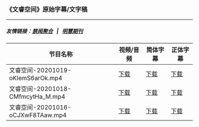 ### 《文睿空间》原始字幕/文字稿
---
##### 友情链接：[禁闻聚合](https://github.com/gfw-breaker/banned-news) &nbsp;&nbsp;|&nbsp;&nbsp; [明慧期刊](https://github.com/gfw-breaker/mh-qikan) 
| 节目名称 | 视频/音频 | 简体字幕 | 正体字幕 |
|---|---|---|---|
| 文睿空间-20201019-oKIemS6arOk.mp4 | [下载](https://y2mate.com/zh-cn/search/oKIemS6arOk) | [下载](../channels/wenrui/_oKIemS6arOk.srt?raw=true) | [下载](../channels/wenrui/_oKIemS6arOk.tw.srt?raw=true) | 
| 文睿空间-20201018-CMfmcytHa_M.mp4 | [下载](https://y2mate.com/zh-cn/search/CMfmcytHa_M) | [下载](../channels/wenrui/_CMfmcytHa_M.srt?raw=true) | [下载](../channels/wenrui/_CMfmcytHa_M.tw.srt?raw=true) | 
| 文睿空间-20201016-oCJXwF8TAaw.mp4 | [下载](https://y2mate.com/zh-cn/search/oCJXwF8TAaw) | [下载](../channels/wenrui/_oCJXwF8TAaw.srt?raw=true) | [下载](../channels/wenrui/_oCJXwF8TAaw.tw.srt?raw=true) | 
